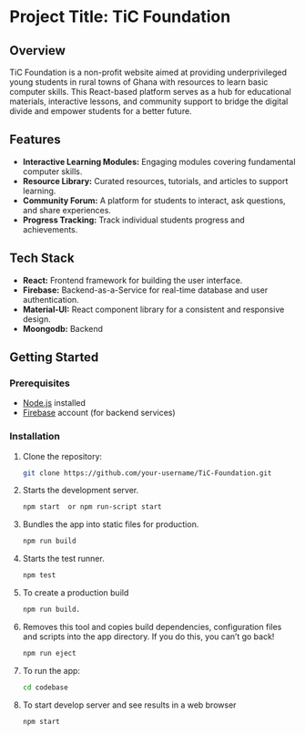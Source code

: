 # Project Title: TiC Foundation

## Overview

TiC Foundation is a non-profit website aimed at providing underprivileged young students in rural towns of Ghana with resources to learn basic computer skills. This React-based platform serves as a hub for educational materials, interactive lessons, and community support to bridge the digital divide and empower students for a better future.

## Features

- **Interactive Learning Modules:** Engaging modules covering fundamental computer skills.
- **Resource Library:** Curated resources, tutorials, and articles to support learning.
- **Community Forum:** A platform for students to interact, ask questions, and share experiences.
- **Progress Tracking:** Track individual students progress and achievements.

## Tech Stack

- **React:** Frontend framework for building the user interface.
- **Firebase:** Backend-as-a-Service for real-time database and user authentication.
- **Material-UI:** React component library for a consistent and responsive design.
- **Moongodb:** Backend 

## Getting Started

### Prerequisites

- [Node.js](https://nodejs.org/) installed
- [Firebase](https://firebase.google.com/) account (for backend services)

### Installation

1. Clone the repository:

   ```bash
   git clone https://github.com/your-username/TiC-Foundation.git

   
2.  Starts the development server.
    ```bash
    npm start  or npm run-script start  

3. Bundles the app into static files for production.
    ```bash
    npm run build 

4. Starts the test runner.
    ```bash
    npm test
5. To create a production build
    ```bash
    npm run build.

6. Removes this tool and copies build dependencies, configuration files
    and scripts into the app directory. If you do this, you can’t go back!
    ```bash
    npm run eject

7. To run the app:
    ```bash
    cd codebase
8. To start develop server and see results in a web browser
    ```bash
    npm start


